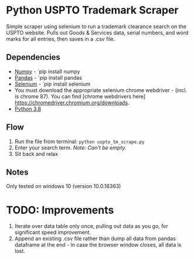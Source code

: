 # Python USPTO Trademark Scraper
Simple scraper using selenium to run a trademark clearance search on the USPTO website. Pulls out Goods & Services data, serial numbers, and word marks for all entries, then saves in a .csv file.  

## Dependencies 
- [Numpy](https://pypi.org/project/numpy/) - `pip install numpy
- [Pandas](https://pandas.pydata.org/) - `pip install pandas
- [Selenium](https://www.selenium.dev/) - `pip install selenium
- You must download the appropriate selenium chrome webdriver - (incl. is chrome 87). You can find [chrome webdrivers here] https://chromedriver.chromium.org/downloads.
- [Python 3.8](https://www.python.org/downloads/release/python-380/)

## Flow 
1. Run the file from terminal:  `python uspto_tm_scrape.py`
2. Enter your search term. _Note: Can't be empty._ 
4. Sit back and relax

## Notes
Only tested on windows 10 (version 10.0.18363)

# TODO: Improvements
1. Iterate over data table only once, pulling out data as you go, for significant speed improvement. 
2. Append an existing .csv file rather than dump all data from pandas dataframe at the end - in case the browser window closes, all data is lost. 
